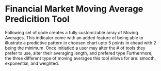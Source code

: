 # Financial Market Moving Average Predicition Tool
Following set of code creates a fully customizable array of Moving Averages. 
This indicator come with an added feature of being able to illustrate a predictive pattern in choosen chart upto 5 points in ahead with 2 being the minimum. 
Once initiatied a user may alter the # of tools they prefer to use, alter their averaging length, and prefered type 
Furthermore, the three different type of moving averages this tool allows for are: smooth, exponential, and weighted.
